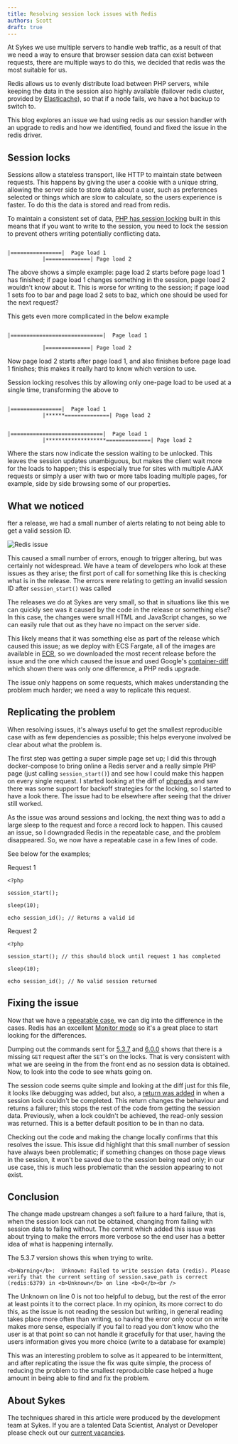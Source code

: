 ```yaml
---
title: Resolving session lock issues with Redis
authors: Scott
draft: true
---
```


At Sykes we use multiple servers to handle web traffic, as a result of that we need a way to ensure that browser session data can exist between requests, there are multiple ways to do this, we decided that redis was the most suitable for us.

Redis allows us to evenly distribute load between PHP servers, while keeping the data in the session also highly available (failover redis cluster, provided by [Elasticache](https://aws.amazon.com/elasticache/)), so that if a node fails, we have a hot backup to switch to.

This blog explores an issue we had using redis as our session handler with an upgrade to redis and how we identified, found and fixed the issue in the redis driver.


## Session locks

Sessions allow a stateless transport, like HTTP to maintain state between requests. This happens by giving the user a cookie with a unique string, allowing the server side to store data about a user, such as preferences selected or things which are slow to calculate, so the users experience is faster. To do this the data is stored and read from redis.

To maintain a consistent set of data, [PHP has session locking](https://www.php.net/manual/en/features.session.security.management.php#features.session.security.management.session-locking) built in this means that if you want to write to the session, you need to lock the session to prevent others writing potentially conflicting data.

```

|================|  Page load 1  
           |==============| Page load 2
```
The above shows a simple example: page load 2 starts before page load 1 has finished; if page load 1 changes something in the session, page load 2 wouldn't know about it. This is worse for writing to the session; if page load 1 sets foo to bar and page load 2 sets to baz, which one should be used for the next request?

This gets even more complicated in the below example

```

|=============================|  Page load 1  

           |==============| Page load 2
```

Now page load 2 starts after page load 1, and also finishes before page load 1 finishes; this makes it really hard to know which version to use.

Session locking resolves this by allowing only one-page load to be used at a single time, transforming the above to

```

|================|  Page load 1  
           |******==============| Page load 2  
  
  
|=============================|  Page load 1  
           |*******************==============| Page load 2
```
Where the stars now indicate the session waiting to be unlocked. This leaves the session updates unambiguous, but makes the client wait more for the loads to happen; this is especially true for sites with multiple AJAX requests or simply a user with two or more tabs loading multiple pages, for example, side by side browsing some of our properties.


## What we noticed

fter a release, we had a small number of alerts relating to not being able to get a valid session ID.

![Redis issue](/img/postimages/redis-issue/errors.png)

This caused a small number of errors, enough to trigger altering, but was certainly not widespread. We have a team of developers who look at these issues as they arise; the first port of call for something like this is checking what is in the release. The errors were relating to getting an invalid session ID after `session_start()` was called

The releases we do at Sykes are very small, so that in situations like this we can quickly see was it caused by the code in the release or something else? In this case, the changes were small HTML and JavaScript changes, so we can easily rule that out as they have no impact on the server side.

This likely means that it was something else as part of the release which caused this issue; as we deploy with ECS Fargate, all of the images are available in [ECR](https://docs.aws.amazon.com/AmazonECR/latest/userguide/what-is-ecr.html), so we downloaded the most recent release before the issue and the one which caused the issue and used Google's [container-diff](https://github.com/GoogleContainerTools/container-diff) which shown there was only one difference, a PHP redis upgrade.

The issue only happens on some requests, which makes understanding the problem much harder; we need a way to replicate this request.

## Replicating the problem

When resolving issues, it's always useful to get the smallest reproducible case with as few dependencies as possible; this helps everyone involved be clear about what the problem is.

The first step was getting a super simple page set up; I did this through docker-compose to bring online a Redis server and a really simple PHP page (just calling `session_start()`) and see how I could make this happen on every single request. I started looking at the diff of [phpredis](https://github.com/phpredis/phpredis/compare/6.0.0...5.3.7) and saw there was some support for backoff strategies for the locking, so I started to have a look there. The issue had to be elsewhere after seeing that the driver still worked.

As the issue was around sessions and locking, the next thing was to add a large sleep to the request and force a record lock to happen. This caused an issue, so I downgraded Redis in the repeatable case, and the problem disappeared. So, we now have a repeatable case in a few lines of code.

See below for the examples;

Request 1
```
<?php

session_start();

sleep(10);

echo session_id(); // Returns a valid id
```

Request 2

```
<?php

session_start(); // this should block until request 1 has completed

sleep(10);

echo session_id(); // No valid session returned
```

## Fixing the issue

Now that we have a [repeatable case](https://github.com/exussum12/redis-issue), we can dig into the difference in the cases. Redis has an excellent [Monitor mode](https://redis.io/commands/monitor/) so it's a great place to start looking for the differences.

Dumping out the commands sent for [5.3.7](https://github.com/exussum12/redis-issue/blob/master/5.3.7) and [6.0.0](https://github.com/exussum12/redis-issue/blob/master/6.0.0) shows that there is a missing `GET` request after the `SET`'s on the locks. That is very consistent with what we are seeing in the from the front end as no session data is obtained. Now, to look into the code to see whats going on.

The session code seems quite simple and looking at the diff just for this file, it looks like debugging was added, but also, a [return was added](https://github.com/phpredis/phpredis/commit/687a0b405051adada1ff460a3863d0f85cd6e98a#diff-d7896829bc47f45d33720c352a4b8aabd4dca447b6db9e2d4205be5b44ba5d9eR714) in when a session lock couldn't be completed. This return changes the behaviour and returns a failurer; this stops the rest of the code from getting the session data. Previously, when a lock couldn't be achieved, the read-only session was returned. This is a better default position to be in than no data.

Checking out the code and making the change locally confirms that this resolves the issue. This issue did highlight that this small number of session have always been problematic; if something changes on those page views in the session, it won't be saved due to the session being read only; in our use case, this is much less problematic than the session appearing to not exist.

## Conclusion

The change made upstream changes a soft failure to a hard failure, that is, when the session lock can not be obtained, changing from failing with session data to failing without. The commit which added this issue was about trying to make the errors more verbose so the end user has a better idea of what is happening internally.

The 5.3.7 version shows this when trying to write.

```
<b>Warning</b>:  Unknown: Failed to write session data (redis). Please verify that the current setting of session.save_path is correct (redis:6379) in <b>Unknown</b> on line <b>0</b><br />
```
The Unknown on line 0 is not too helpful to debug, but the rest of the error at least points it to the correct place. In my opinion, its more correct to do this, as the issue is not reading the session but writing, in general reading takes place more often than writing, so having the error only occur on write makes more sense, especially if you fail to read you don't know who the user is at that point so can not handle it gracefully for that user, having the users information gives you more choice (write to a database for example)

This was an interesting problem to solve as it appeared to be intermittent, and after replicating the issue the fix was quite simple, the process of reducing the problem to the smallest reproducible case helped a huge amount in being able to find and fix the problem.


## About Sykes

The techniques shared in this article were produced by the development team at Sykes. If you are a talented Data Scientist, Analyst or Developer please check out our [current vacancies](https://www.sykescottages.co.uk/careers/).

